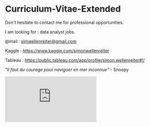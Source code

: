 # Curriculum-Vitae-Extended

Don't hesitate to contact me for professional opportunities.

I am looking for : data analyst jobs.

@mail : simwellenreiter@gmail.com

Kaggle : https://www.kaggle.com/simonwellenreiter

Tableau : https://public.tableau.com/app/profile/simon.wellenreiter#!/

*"Il faut du courage pour naviguer en mer inconnue"* - Snoopy

![alt text](https://github.com/guypaul2/Curriculum-Vitae/blob/main/CV_Simon_Wellenreiter_ENG-1.png.pdf?raw=true)

